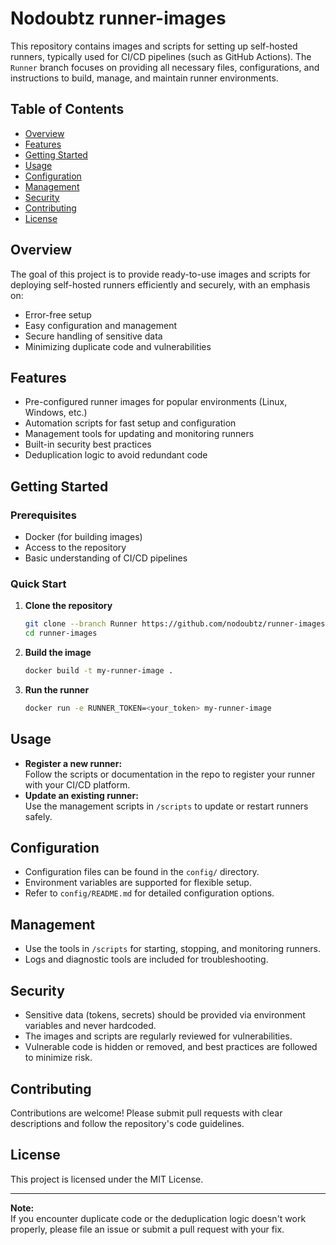 # Nodoubtz runner-images

This repository contains images and scripts for setting up self-hosted runners, typically used for CI/CD pipelines (such as GitHub Actions). The `Runner` branch focuses on providing all necessary files, configurations, and instructions to build, manage, and maintain runner environments.

## Table of Contents

- [Overview](#overview)
- [Features](#features)
- [Getting Started](#getting-started)
- [Usage](#usage)
- [Configuration](#configuration)
- [Management](#management)
- [Security](#security)
- [Contributing](#contributing)
- [License](#license)

## Overview

The goal of this project is to provide ready-to-use images and scripts for deploying self-hosted runners efficiently and securely, with an emphasis on:
- Error-free setup
- Easy configuration and management
- Secure handling of sensitive data
- Minimizing duplicate code and vulnerabilities

## Features

- Pre-configured runner images for popular environments (Linux, Windows, etc.)
- Automation scripts for fast setup and configuration
- Management tools for updating and monitoring runners
- Built-in security best practices
- Deduplication logic to avoid redundant code

## Getting Started

### Prerequisites

- Docker (for building images)
- Access to the repository
- Basic understanding of CI/CD pipelines

### Quick Start

1. **Clone the repository**
   ```sh
   git clone --branch Runner https://github.com/nodoubtz/runner-images.git
   cd runner-images
   ```

2. **Build the image**
   ```sh
   docker build -t my-runner-image .
   ```

3. **Run the runner**
   ```sh
   docker run -e RUNNER_TOKEN=<your_token> my-runner-image
   ```

## Usage

- **Register a new runner:**  
  Follow the scripts or documentation in the repo to register your runner with your CI/CD platform.
- **Update an existing runner:**  
  Use the management scripts in `/scripts` to update or restart runners safely.

## Configuration

- Configuration files can be found in the `config/` directory.
- Environment variables are supported for flexible setup.
- Refer to `config/README.md` for detailed configuration options.

## Management

- Use the tools in `/scripts` for starting, stopping, and monitoring runners.
- Logs and diagnostic tools are included for troubleshooting.

## Security

- Sensitive data (tokens, secrets) should be provided via environment variables and never hardcoded.
- The images and scripts are regularly reviewed for vulnerabilities.
- Vulnerable code is hidden or removed, and best practices are followed to minimize risk.

## Contributing

Contributions are welcome! Please submit pull requests with clear descriptions and follow the repository's code guidelines.

## License

This project is licensed under the MIT License.

---

**Note:**  
If you encounter duplicate code or the deduplication logic doesn't work properly, please file an issue or submit a pull request with your fix.
